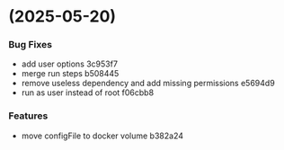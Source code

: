 #  (2025-05-20)


### Bug Fixes

* add user options 3c953f7
* merge run steps b508445
* remove useless dependency and add missing permissions e5694d9
* run as user instead of root f06cbb8


### Features

* move configFile to docker volume b382a24




